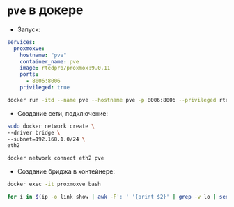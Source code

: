 # `pve` в докере


 - Запуск:
```yaml
services:
  proxmoxve:
    hostname: "pve"
    container_name: pve
    image: rtedpro/proxmox:9.0.11
    ports:
      - 8006:8006
    privileged: true
```
```bash
docker run -itd --name pve --hostname pve -p 8006:8006 --privileged rtedpro/proxmox:9.0.11
```

 - Создание сети, подключение:
```bash
sudo docker network create \
--driver bridge \
--subnet=192.168.1.0/24 \
eth2

docker network connect eth2 pve
```

 - Создание бриджа в контейнере:
```bash
docker exec -it proxmoxve bash

for i in $(ip -o link show | awk -F': ' '{print $2}' | grep -v lo | sed 's/@.*//'); do echo -e "auto $i\niface $i inet manual\n" >> /etc/network/interfaces; done
```